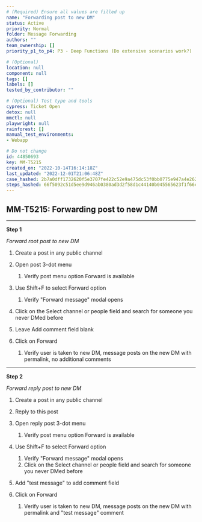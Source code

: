 ```yaml
---
# (Required) Ensure all values are filled up
name: "Forwarding post to new DM"
status: Active
priority: Normal
folder: Message Forwarding
authors: ""
team_ownership: []
priority_p1_to_p4: P3 - Deep Functions (Do extensive scenarios work?)

# (Optional)
location: null
component: null
tags: []
labels: []
tested_by_contributor: ""

# (Optional) Test type and tools
cypress: Ticket Open
detox: null
mmctl: null
playwright: null
rainforest: []
manual_test_environments:
- Webapp

# Do not change
id: 44850693
key: MM-T5215
created_on: "2022-10-14T16:14:18Z"
last_updated: "2022-12-01T21:06:48Z"
case_hashed: 2b7a0dff1732620f5e3707fe422c52e9a475dc53f0bb0775e947a4e26299d630fce90313d8cef469b37e3839cead1bdf
steps_hashed: 66f5092c51d5ee9d946ab0380ad3d2f58d1c44140b045565623f1f66c930928858021dddc985684deebcf7ed3d4bdd0a
---
```


<!-- (Auto-generated) Based on frontmatter's "key" and "name" -->

## MM-T5215: Forwarding post to new DM

---

**Step 1**

_Forward root post to new DM_

1. Create a post in any public channel

2. Open post 3-dot menu

   1. Verify post menu option Forward is available

3. Use Shift+F to select Forward option

   1. Verify "Forward message" modal opens

4. Click on the Select channel or people field and search for someone you never DMed before

5. Leave Add comment field blank

6. Click on Forward

   1. Verify user is taken to new DM, message posts on the new DM with permalink, no additional comments

---

**Step 2**

_Forward reply post to new DM_

1. Create a post in any public channel

2. Reply to this post

3. Open reply post 3-dot menu

   1. Verify post menu option Forward is available

4. Use Shift+F to select Forward option

   1. Verify "Forward message" modal opens
   2. Click on the Select channel or people field and search for someone you never DMed before

5. Add "test message" to add comment field 

6. Click on Forward

   1. Verify user is taken to new DM, message posts on the new DM with permalink and "test message" comment
